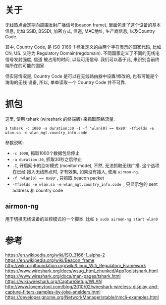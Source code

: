 # 关于
无线热点会定期向周围发射广播信号(beacon frame), 里面包含了这个设备的基本信息, 比如
SSID, BSSDI, 加密方式, 信道, MAC地址, 生产商信息, 以及Country Code.

其中, Country Code, 是 ISO 3166-1 标准定义的由两个字符表示的国家代码, 比如CN, US.
又称为 Regulatory Domain(regdomain). 不同国家定义了不同的无线电信号发射强度, 信道
被占用的时间, 以及可用信号. 我们可以基于此, 来识别当前终端所在的可能的国家.

但实际情况是, Country Code 是可以在无线路由器中设置/修改的, 也有可能是个海淘的无线
设备, 所以, 单单读取一个 Country Code 并不可靠.

# 抓包
这里, 使用 tshark (wireshark 的终端版) 来抓取网络流量.
```
$ tshark -c 1000 -a duration:30 -I -f 'wlan[0] == 0x80' -Tfields -e wlan.sa -e wlan_mgt.country_info.code
```

参数说明:
* `-c 1000`, 抓取1000个数据包后停止
* `-a duration:30`, 抓取30秒之后停止
* `-I`, 开启网卡的监听模式 (monitor mode), 不然, 无法抓取无线广播. 这个选项在已经
  接入无线热点时, 才有效果, 如果没有接入, 使用 `airmon-ng`.
* `-f 'wlan[0] == 0x80'`, 只抓取 beacon packet
* `-Tfields -e wlan.sa -e wlan_mgt.country_info.code `, 只显示包的
  sent address 和 country code

## airmon-ng
用于切换无线设备的监控模式的一个脚本. 比如 `$ sudo airmon-ng start wlan0`

# 参考
https://en.wikipedia.org/wiki/ISO_3166-1_alpha-2
https://en.wikipedia.org/wiki/Beacon_frame
http://wiki.prplfoundation.org/wiki/Linux_Wifi_Regulatory_Framework
https://www.wireshark.org/docs/wsug_html_chunked/AppToolstshark.html
https://www.wireshark.org/docs/man-pages/tshark.html
https://wiki.wireshark.org/CaptureSetup/WLAN
http://www.lovemytool.com/blog/2010/02/wireshark-wireless-display-and-capture-filters-samples-by-joke-snelders.html
https://developer.gnome.org/NetworkManager/stable/nmcli-examples.html